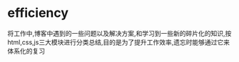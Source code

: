 # efficiency
将工作中,博客中遇到的一些问题以及解决方案,和学习到一些新的碎片化的知识,按html,css,js三大模块进行分类总结,目的是为了提升工作效率,遗忘时能够通过它来体系化的复习
